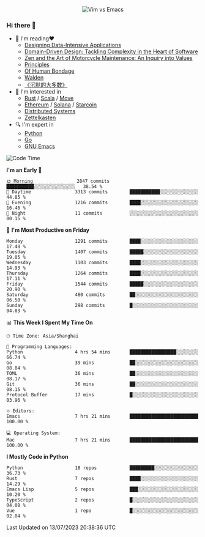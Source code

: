 <p align="center">
    <img src="https://gist.githubusercontent.com/coldnight/e696baffb094e71c96cb302118878eae/raw/40ea5053a6f66cc65f90f437e4173497da225958/banner.gif" alt="Vim vs Emacs" />
</p>

### Hi there 👋

- 📖 I'm reading❤️
    + [Designing Data-Intensive Applications](https://www.oreilly.com/library/view/designing-data-intensive-applications/9781491903063/)
    + [Domain-Driven Design: Tackling Complexity in the Heart of Software](https://www.dddcommunity.org/book/evans_2003/)
    + [Zen and the Art of Motorcycle Maintenance: An Inquiry into Values](https://en.wikipedia.org/wiki/Zen_and_the_Art_of_Motorcycle_Maintenance)
    + [Principles](https://www.principles.com/)
    + [Of Human Bondage](https://en.wikipedia.org/wiki/Of_Human_Bondage)
    + [Walden](https://en.wikipedia.org/wiki/Walden)
    + [《沉默的大多数》](https://en.wikipedia.org/wiki/Silent_majority)
- 🌱 I'm interested in
    + [Rust](https://www.rust-lang.org/) / [Scala](https://www.scala-lang.org/) / [Move](https://github.com/move-language/move/)
    + [Ethereum](https://ethereum.org/en/) / [Solana](https://solana.com/) / [Starcoin](https://github.com/starcoinorg/starcoin)
	+ [Distributed Systems](https://www.linuxzen.com/notes/topics/20200320174417_%E5%88%86%E5%B8%83%E5%BC%8F/)
	+ [Zettelkasten](https://www.linuxzen.com/notes/notes/20220120080920-slip_box/)
- 🔍 I'm expert in
    + [Python](https://www.python.org/)
    + [Go](https://go.dev/)
    + [GNU Emacs](https://www.gnu.org/software/emacs/)

<!--START_SECTION:waka-->
![Code Time](http://img.shields.io/badge/Code%20Time-2%2C234%20hrs%2014%20mins-blue)

**I'm an Early 🐤** 

```text
🌞 Morning                2847 commits        ██████████░░░░░░░░░░░░░░░   38.54 % 
🌆 Daytime                3313 commits        ███████████░░░░░░░░░░░░░░   44.85 % 
🌃 Evening                1216 commits        ████░░░░░░░░░░░░░░░░░░░░░   16.46 % 
🌙 Night                  11 commits          ░░░░░░░░░░░░░░░░░░░░░░░░░   00.15 % 
```
📅 **I'm Most Productive on Friday** 

```text
Monday                   1291 commits        ████░░░░░░░░░░░░░░░░░░░░░   17.48 % 
Tuesday                  1407 commits        █████░░░░░░░░░░░░░░░░░░░░   19.05 % 
Wednesday                1103 commits        ████░░░░░░░░░░░░░░░░░░░░░   14.93 % 
Thursday                 1264 commits        ████░░░░░░░░░░░░░░░░░░░░░   17.11 % 
Friday                   1544 commits        █████░░░░░░░░░░░░░░░░░░░░   20.90 % 
Saturday                 480 commits         ██░░░░░░░░░░░░░░░░░░░░░░░   06.50 % 
Sunday                   298 commits         █░░░░░░░░░░░░░░░░░░░░░░░░   04.03 % 
```


📊 **This Week I Spent My Time On** 

```text
🕑︎ Time Zone: Asia/Shanghai

💬 Programming Languages: 
Python                   4 hrs 54 mins       █████████████████░░░░░░░░   66.74 % 
Go                       39 mins             ██░░░░░░░░░░░░░░░░░░░░░░░   08.84 % 
TOML                     36 mins             ██░░░░░░░░░░░░░░░░░░░░░░░   08.17 % 
Git                      36 mins             ██░░░░░░░░░░░░░░░░░░░░░░░   08.15 % 
Protocol Buffer          17 mins             █░░░░░░░░░░░░░░░░░░░░░░░░   03.96 % 

🔥 Editors: 
Emacs                    7 hrs 21 mins       █████████████████████████   100.00 % 

💻 Operating System: 
Mac                      7 hrs 21 mins       █████████████████████████   100.00 % 
```

**I Mostly Code in Python** 

```text
Python                   18 repos            █████████░░░░░░░░░░░░░░░░   36.73 % 
Rust                     7 repos             ████░░░░░░░░░░░░░░░░░░░░░   14.29 % 
Emacs Lisp               5 repos             ███░░░░░░░░░░░░░░░░░░░░░░   10.20 % 
TypeScript               2 repos             █░░░░░░░░░░░░░░░░░░░░░░░░   04.08 % 
Vue                      1 repo              █░░░░░░░░░░░░░░░░░░░░░░░░   02.04 % 
```




 Last Updated on 13/07/2023 20:38:36 UTC
<!--END_SECTION:waka-->
